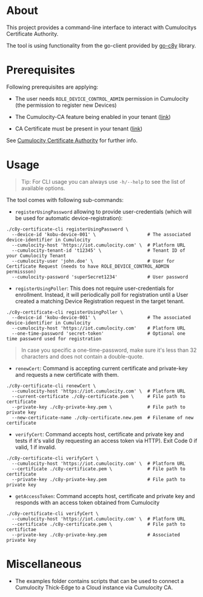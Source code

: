 # About

This project provides a command-line interface to interact with Cumulocitys Certificate Authority. 

The tool is using functionality from the go-client provided by [go-c8y](https://github.com/reubenmiller/go-c8y) library.

# Prerequisites

Following prerequisites are applying:

* The user needs `ROLE_DEVICE_CONTROL_ADMIN` permission in Cumulocity (the permission to register new Devices)

* The Cumulocity-CA feature being enabled in your tenant ([link](https://cumulocity.com/docs/device-certificate-authentication/certificate-authority/#prerequisites))

* CA Certificate must be present in your tenant ([link](https://cumulocity.com/docs/device-certificate-authentication/certificate-authority/#creating-a-ca-certificate-via-the-ui))

See [Cumulocity Certificate Authority](https://cumulocity.com/docs/device-certificate-authentication/certificate-authority/) for further info.

# Usage

> Tip: For CLI usage you can always use `-h/--help` to see the list of available options.

The tool comes with following sub-commands:

* `registerUsingPassword` allowing to provide user-credentials (which will be used for automatic device-registration):

```
./c8y-certificate-cli registerUsingPassword \
  --device-id 'kobu-device-001' \                   # The associated device-identifier in Cumulocity
  --cumulocity-host 'https://iot.cumulocity.com' \  # Platform URL
  --cumulocity-tenant-id 't12345' \                 # Tenant ID of your Cumulocity Tenant
  --cumulocity-user 'john.doe' \                    # User for Certificate Request (needs to have ROLE_DEVICE_CONTROL_ADMIN permissson)
  --cumulocity-password 'superSecret1234'           # User password
```

* `registerUsingPoller`: This does not require user-credentials for enrollment. Instead, it will periodically poll for registration until a User created a matching Device Registration request in the target tenant.

```
./c8y-certificate-cli registerUsingPoller \
  --device-id 'kobu-device-001' \                   # The associated device-identifier in Cumulocity
  --cumulocity-host 'https://iot.cumulocity.com'    # Platform URL
  --one-time-password 'secret-token'                # Optional one time password used for registration
```

> In case you specific a one-time-password, make sure it's less than 32 characters and does not contain a double-quote.

* `renewCert`: Command is accepting current certificate and private-key and requests a new certificate with them.

```
./c8y-certificate-cli renewCert \
  --cumulocity-host 'https://iot.cumulocity.com' \  # Platform URL
  --current-certificate ./c8y-certificate.pem \     # File path to certificate
  --private-key ./c8y-private-key.pem \             # File path to private key
  --new-certificate-name ./c8y-certificate.new.pem  # Filename of new certificate
```

* `verifyCert`: Command accepts host, certificate and private key and tests if it's valid (by requesting an access token via HTTP). Exit Code 0 if valid, 1 if invalid.

```
./c8y-certificate-cli verifyCert \
  --cumulocity-host 'https://iot.cumulocity.com' \  # Platform URL
  --certificate ./c8y-certificate.pem \             # File path to certificate
  --private-key ./c8y-private-key.pem               # File path to private key
```

* `getAccessToken`: Command accepts host, certificate and private key and responds with an access token obtained from Cumulocity

```
./c8y-certificate-cli verifyCert \
  --cumulocity-host 'https://iot.cumulocity.com' \  # Platform URL
  --certificate ./c8y-certificate.pem \             # File path to certifictae
  --private-key ./c8y-private-key.pem               # Associated private key
```

# Miscellaneous

* The examples folder contains scripts that can be used to connect a Cumulocity Thick-Edge to a Cloud instance via Cumulocity CA.